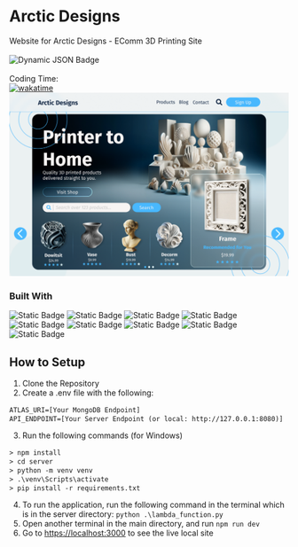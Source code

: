 # Arctic Designs
Website for Arctic Designs - EComm 3D Printing Site\
\
![Dynamic JSON Badge](https://img.shields.io/badge/dynamic/json?url=https%3A%2F%2Fraw.githubusercontent.com%2FDevArtech%2Farcticdesigns%2Fmain%2Fserver%2Fstats.json&query=%24.time_spent&suffix=%20hours&style=flat-square&label=Total%20Time%20Spent)\
\
Coding Time:\
[![wakatime](https://wakatime.com/badge/user/018c7a08-7532-4661-9881-1eb8ff884fb5/project/018ca4bd-735e-4f9b-8255-16a1b24f2f95.svg?style=flat-square)](https://wakatime.com/badge/user/018c7a08-7532-4661-9881-1eb8ff884fb5/project/018ca4bd-735e-4f9b-8255-16a1b24f2f95)\
![Figma Mockup](https://raw.githubusercontent.com/DevArtech/arcticdesigns/main/public/figma-mockup.png)
### Built With
![Static Badge](https://img.shields.io/badge/React-%2361DAFB?style=flat-square&logo=react&logoColor=%23000000)
![Static Badge](https://img.shields.io/badge/Next.js-%23000000?style=flat-square&logo=nextdotjs&logoColor=%23FFFFFF)
![Static Badge](https://img.shields.io/badge/TypeScript-%233178C6?style=flat-square&logo=typescript&logoColor=%23FFFFFF)
![Static Badge](https://img.shields.io/badge/Figma-%23F24E1E?style=flat-square&logo=figma&logoColor=%23ffffff)
![Static Badge](https://img.shields.io/badge/Python-%233776AB?style=flat-square&logo=python&logoColor=%23FFFFFF)
![Static Badge](https://img.shields.io/badge/Flask-%23000000?style=flat-square&logo=flask&logoColor=%23FFFFFF)
![Static Badge](https://img.shields.io/badge/MongoDB-%2347A248?style=flat-square&logo=mongodb&logoColor=%23FFFFFF)
![Static Badge](https://img.shields.io/badge/Amazon%20AWS-%23232F3E?style=flat-square&logo=amazonaws)
![Static Badge](https://img.shields.io/badge/Docker-%232496ED?style=flat-square&logo=docker&logoColor=%23ffffff)

## How to Setup
1. Clone the Repository
2. Create a .env file with the following:
```
ATLAS_URI=[Your MongoDB Endpoint]
API_ENDPOINT=[Your Server Endpoint (or local: http://127.0.0.1:8080)]
```
3. Run the following commands (for Windows)
 ```
 > npm install
 > cd server 
 > python -m venv venv
 > .\venv\Scripts\activate
 > pip install -r requirements.txt
 ```

 4. To run the application, run the following command in the terminal which is in the server directory: ```python .\lambda_function.py```
 5. Open another terminal in the main directory, and run ```npm run dev```
 6. Go to [https://localhost:3000](https://localhost:3000) to see the live local site


